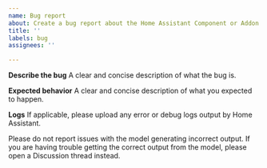 ```yaml
---
name: Bug report
about: Create a bug report about the Home Assistant Component or Addon
title: ''
labels: bug
assignees: ''

---
```


**Describe the bug**
A clear and concise description of what the bug is.

**Expected behavior**
A clear and concise description of what you expected to happen.

**Logs**
If applicable, please upload any error or debug logs output by Home Assistant.

Please do not report issues with the model generating incorrect output. If you are having trouble getting the correct output from the model, please open a Discussion thread instead.
